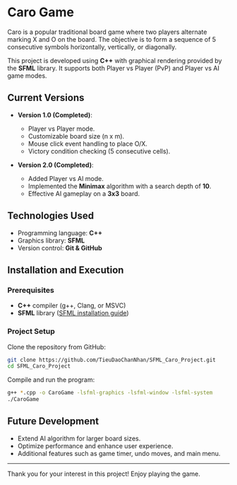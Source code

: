 # Caro Game

Caro is a popular traditional board game where two players alternate marking X and O on the board. The objective is to form a sequence of 5 consecutive symbols horizontally, vertically, or diagonally.

This project is developed using **C++** with graphical rendering provided by the **SFML** library. It supports both Player vs Player (PvP) and Player vs AI game modes.

## Current Versions

- **Version 1.0 (Completed)**:
  - Player vs Player mode.
  - Customizable board size (n x m).
  - Mouse click event handling to place O/X.
  - Victory condition checking (5 consecutive cells).

- **Version 2.0 (Completed)**:
  - Added Player vs AI mode.
  - Implemented the **Minimax** algorithm with a search depth of **10**.
  - Effective AI gameplay on a **3x3** board.

## Technologies Used

- Programming language: **C++**
- Graphics library: **SFML**
- Version control: **Git & GitHub**

## Installation and Execution

### Prerequisites
- **C++** compiler (g++, Clang, or MSVC)
- **SFML** library ([SFML installation guide](https://www.sfml-dev.org/download.php))

### Project Setup

Clone the repository from GitHub:
```bash
git clone https://github.com/TieuDaoChanNhan/SFML_Caro_Project.git
cd SFML_Caro_Project
```

Compile and run the program:
```bash
g++ *.cpp -o CaroGame -lsfml-graphics -lsfml-window -lsfml-system
./CaroGame
```

## Future Development

- Extend AI algorithm for larger board sizes.
- Optimize performance and enhance user experience.
- Additional features such as game timer, undo moves, and main menu.

---

Thank you for your interest in this project! Enjoy playing the game.


